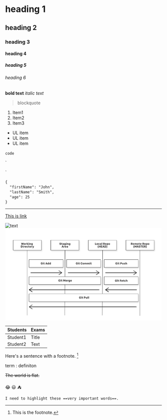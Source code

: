 <!-- Headings -->
# heading 1
## heading 2
### heading 3
#### heading 4 
##### heading 5
###### heading 6

<!-- bold/italic -->
**bold text**
*italic text*
 
<!-- blockquotes -->
> blockquote

<!-- Lists -->
<!-- Ordered lists -->
1. Item1
2. Item2
3. Item3

<!-- Unordered lists -->
- UL item
- UL item
- UL item

<!-- Code -->

`code`

`<html>
      <head>
      </head>
</html>`

```
{
  "firstName": "John",
  "lastName": "Smith",
  "age": 25
}
```

<!-- Horizontal rule -->

---

<!-- Link -->
[This is link](http://www.google.com)

<!-- Image -->
![text](https://i.picsum.photos/id/766/200/300.jpg?hmac=yPmyGIdCe3ag8jlW87DzVijW_xLn1vzaiwrJvIChFcM)
![text2](images/test.png)
<!-- Tables -->

| Students | Exams |
| ----------- | ----------- |
| Student1 | Title |
| Student2 | Text |

<!-- Footnote -->

Here's a sentence with a footnote. [^1]
[^1]: This is the footnote.


<!-- Definition list -->

term
: definiton

<!-- Strikethrough -->
~~The world is flat.~~

<!-- Emoji -->

:joy:
:smiley:
:tent:
<!-- Highlights -->

	I need to highlight these ==very important words==.